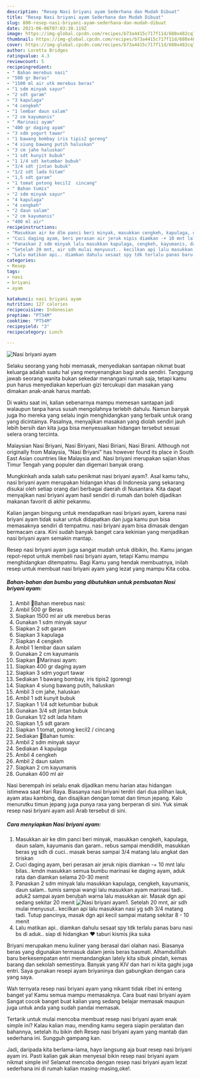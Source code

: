 ```yaml
---
description: "Resep Nasi briyani ayam Sederhana dan Mudah Dibuat"
title: "Resep Nasi briyani ayam Sederhana dan Mudah Dibuat"
slug: 800-resep-nasi-briyani-ayam-sederhana-dan-mudah-dibuat
date: 2021-06-06T07:03:30.119Z
image: https://img-global.cpcdn.com/recipes/b73a4415c717f11d/680x482cq70/nasi-briyani-ayam-foto-resep-utama.jpg
thumbnail: https://img-global.cpcdn.com/recipes/b73a4415c717f11d/680x482cq70/nasi-briyani-ayam-foto-resep-utama.jpg
cover: https://img-global.cpcdn.com/recipes/b73a4415c717f11d/680x482cq70/nasi-briyani-ayam-foto-resep-utama.jpg
author: Loretta Bridges
ratingvalue: 4.3
reviewcount: 5
recipeingredient:
- " Bahan merebus nasi"
- "500 gr Beras"
- "1500 ml air utk merebus beras"
- "1 sdm minyak sayur"
- "2 sdt garam"
- "3 kapulaga"
- "4 cengkeh"
- "1 lembar daun salam"
- "2 cm kayumanis"
- " Marinasi ayam"
- "400 gr daging ayam"
- "3 sdm yogurt tawar"
- "1 bawang bombay iris tipis2 goreng"
- "4 siung bawang putih haluskan"
- "3 cm jahe haluskan"
- "1 sdt kunyit bubuk"
- "1 1/4 sdt ketumbar bubuk"
- "3/4 sdt jintan bubuk"
- "1/2 sdt lada hitam"
- "1,5 sdt garam"
- "1 tomat potong kecil2  cincang"
- " Bahan tumis"
- "2 sdm minyak sayur"
- "4 kapulaga"
- "4 cengkeh"
- "2 daun salam"
- "2 cm kayumanis"
- "400 ml air"
recipeinstructions:
- "Masukkan air ke dlm panci beri minyak, masukkan cengkeh, kapulaga, daun salam, kayumanis dan garam.. rebus sampai mendidih, masukkan beras yg sdh di cuci.. masak beras sampai 3/4 matang lalu angkat dan tiriskan"
- "Cuci daging ayam, beri perasan air jeruk nipis diamkan -+ 10 mnt lalu bilas.. kmdn masukkan semua bumbu marinasi ke daging ayam, aduk rata dan diamkan selama 20-30 menit"
- "Panaskan 2 sdm minyak lalu masukkan kapulaga, cengkeh, kayumanis, daun salam.. tumis sampai wangi lalu masukkan ayam marinasi tadi.. aduk2 sampai ayam berubah warna lalu masukkan air. Masak dgn api sedang sekitar 20 menit"
- "Setelah 20 mnt, air sdh mulai menyusut.. kecilkan api lalu masukkan nasi yg sdh 3/4 matang tadi. Tutup pancinya, masak dgn api kecil sampai matang sekitar 8 - 10 menit"
- "Lalu matikan api.. diamkan dahulu sesaat spy tdk terlalu panas baru nasi bs di aduk.. siap di hidangkan ❤ taburi kismis jika suka"
categories:
- Resep
tags:
- nasi
- briyani
- ayam

katakunci: nasi briyani ayam 
nutrition: 127 calories
recipecuisine: Indonesian
preptime: "PT34M"
cooktime: "PT54M"
recipeyield: "3"
recipecategory: Lunch

---
```



![Nasi briyani ayam](https://img-global.cpcdn.com/recipes/b73a4415c717f11d/680x482cq70/nasi-briyani-ayam-foto-resep-utama.jpg)

Selaku seorang yang hobi memasak, menyediakan santapan nikmat buat keluarga adalah suatu hal yang menyenangkan bagi anda sendiri. Tanggung jawab seorang  wanita bukan sekedar menangani rumah saja, tetapi kamu pun harus menyediakan keperluan gizi tercukupi dan masakan yang dimakan anak-anak harus mantab.

Di waktu  saat ini, kalian sebenarnya mampu memesan santapan jadi walaupun tanpa harus susah mengolahnya terlebih dahulu. Namun banyak juga lho mereka yang selalu ingin menghidangkan yang terbaik untuk orang yang dicintainya. Pasalnya, menyajikan masakan yang diolah sendiri jauh lebih bersih dan kita juga bisa menyesuaikan hidangan tersebut sesuai selera orang tercinta. 

Malaysian Nasi Briyani, Nasi Biriyani, Nasi Biriani, Nasi Birani. Although not originally from Malaysia, &#34;Nasi Briyani&#34; has however found its place in South East Asian countries like Malaysia and. Nasi briyani merupakan sajian khas Timur Tengah yang populer dan digemari banyak orang.

Mungkinkah anda salah satu penikmat nasi briyani ayam?. Asal kamu tahu, nasi briyani ayam merupakan hidangan khas di Indonesia yang sekarang disukai oleh setiap orang dari berbagai daerah di Nusantara. Kita dapat menyajikan nasi briyani ayam hasil sendiri di rumah dan boleh dijadikan makanan favorit di akhir pekanmu.

Kalian jangan bingung untuk mendapatkan nasi briyani ayam, karena nasi briyani ayam tidak sukar untuk didapatkan dan juga kamu pun bisa memasaknya sendiri di tempatmu. nasi briyani ayam bisa dimasak dengan bermacam cara. Kini sudah banyak banget cara kekinian yang menjadikan nasi briyani ayam semakin mantap.

Resep nasi briyani ayam juga sangat mudah untuk dibikin, lho. Kamu jangan repot-repot untuk membeli nasi briyani ayam, tetapi Kamu mampu menghidangkan ditempatmu. Bagi Kamu yang hendak membuatnya, inilah resep untuk membuat nasi briyani ayam yang lezat yang mampu Kita coba.

<!--inarticleads1-->

##### Bahan-bahan dan bumbu yang dibutuhkan untuk pembuatan Nasi briyani ayam:

1. Ambil  🍃Bahan merebus nasi:
1. Ambil 500 gr Beras
1. Siapkan 1500 ml air utk merebus beras
1. Gunakan 1 sdm minyak sayur
1. Siapkan 2 sdt garam
1. Siapkan 3 kapulaga
1. Siapkan 4 cengkeh
1. Ambil 1 lembar daun salam
1. Gunakan 2 cm kayumanis
1. Siapkan  🍃Marinasi ayam:
1. Siapkan 400 gr daging ayam
1. Siapkan 3 sdm yogurt tawar
1. Sediakan 1 bawang bombay, iris tipis2 (goreng)
1. Siapkan 4 siung bawang putih, haluskan
1. Ambil 3 cm jahe, haluskan
1. Ambil 1 sdt kunyit bubuk
1. Siapkan 1 1/4 sdt ketumbar bubuk
1. Gunakan 3/4 sdt jintan bubuk
1. Gunakan 1/2 sdt lada hitam
1. Siapkan 1,5 sdt garam
1. Siapkan 1 tomat, potong kecil2 / cincang
1. Sediakan  🍃Bahan tumis:
1. Ambil 2 sdm minyak sayur
1. Sediakan 4 kapulaga
1. Ambil 4 cengkeh
1. Ambil 2 daun salam
1. Siapkan 2 cm kayumanis
1. Gunakan 400 ml air


Nasi berempah ini selalu enak dijadikan menu harian atau hidangan istimewa saat Hari Raya. Biasanya nasi briyani terdiri dari dua pilihan lauk, ayam atau kambing, dan disajikan dengan tomat dan timun jepang. Kalo menurutku timun jepang juga punya rasa yang berperan di sini. Yuk simak resep nasi briyani ayam asli Arab tersebut di sini. 

<!--inarticleads2-->

##### Cara menyiapkan Nasi briyani ayam:

1. Masukkan air ke dlm panci beri minyak, masukkan cengkeh, kapulaga, daun salam, kayumanis dan garam.. rebus sampai mendidih, masukkan beras yg sdh di cuci.. masak beras sampai 3/4 matang lalu angkat dan tiriskan
1. Cuci daging ayam, beri perasan air jeruk nipis diamkan -+ 10 mnt lalu bilas.. kmdn masukkan semua bumbu marinasi ke daging ayam, aduk rata dan diamkan selama 20-30 menit
1. Panaskan 2 sdm minyak lalu masukkan kapulaga, cengkeh, kayumanis, daun salam.. tumis sampai wangi lalu masukkan ayam marinasi tadi.. aduk2 sampai ayam berubah warna lalu masukkan air. Masak dgn api sedang sekitar 20 menit
<img src="//assets-global.cpcdn.com/assets/icons/button_play-2c75c40dde080a61004c1f40b05d8f140eaff45d7e9e6481dc71c63d2e7c4909.png" alt="Nasi briyani ayam">1. Setelah 20 mnt, air sdh mulai menyusut.. kecilkan api lalu masukkan nasi yg sdh 3/4 matang tadi. Tutup pancinya, masak dgn api kecil sampai matang sekitar 8 - 10 menit
1. Lalu matikan api.. diamkan dahulu sesaat spy tdk terlalu panas baru nasi bs di aduk.. siap di hidangkan ❤ taburi kismis jika suka


Briyani merupakan menu kuliner yang berasal dari olahan nasi. Biasanya beras yang digunakan termasuk dalam jenis beras basmati. Alhamdulillah baru berkesempatan entri memandangkan lately kita sibuk pindah, kemas barang dan sekolah semestinya. Banyak yang KIV dan hari ni kita gaghi juga entri. Saya gunakan resepi ayam briyaninya dan gabungkan dengan cara yang saya. 

Wah ternyata resep nasi briyani ayam yang nikamt tidak ribet ini enteng banget ya! Kamu semua mampu memasaknya. Cara buat nasi briyani ayam Sangat cocok banget buat kalian yang sedang belajar memasak maupun juga untuk anda yang sudah pandai memasak.

Tertarik untuk mulai mencoba membuat resep nasi briyani ayam enak simple ini? Kalau kalian mau, mending kamu segera siapin peralatan dan bahannya, setelah itu bikin deh Resep nasi briyani ayam yang mantab dan sederhana ini. Sungguh gampang kan. 

Jadi, daripada kita berlama-lama, hayo langsung aja buat resep nasi briyani ayam ini. Pasti kalian gak akan menyesal bikin resep nasi briyani ayam nikmat simple ini! Selamat mencoba dengan resep nasi briyani ayam lezat sederhana ini di rumah kalian masing-masing,oke!.

